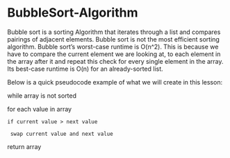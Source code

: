 # BubbleSort-Algorithm
Bubble sort is a sorting Algorithm that iterates through a list and compares pairings of adjacent elements. Bubble sort is not the most efficient sorting algorithm. Bubble sort’s worst-case runtime is O(n^2). This is because we have to compare the current element we are looking at, to each element in the array after it and repeat this check for every single element in the array. Its best-case runtime is O(n) for an already-sorted list.


Below is a quick pseudocode example of what we will create in this lesson:


while array is not sorted

  for each value in array
  
    if current value > next value
    
     swap current value and next value
      
      
   return array 
